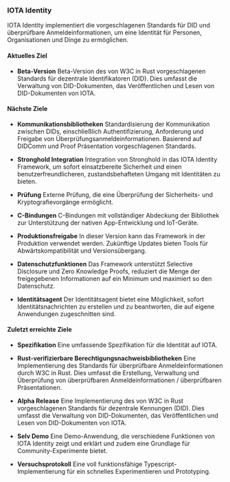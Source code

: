### IOTA Identity
IOTA Identity implementiert die vorgeschlagenen Standards für DID und überprüfbare Anmeldeinformationen, um eine Identität für Personen, Organisationen und Dinge zu ermöglichen.

#### Aktuelles Ziel
- **Beta-Version**
Beta-Version des von W3C in Rust vorgeschlagenen Standards für dezentrale Identifikatoren (DID). Dies umfasst die Verwaltung von DID-Dokumenten, das Veröffentlichen und Lesen von DID-Dokumenten von IOTA.

#### Nächste Ziele
- **Kommunikationsbibliotheken**
Standardisierung der Kommunikation zwischen DIDs, einschließlich Authentifizierung, Anforderung und Freigabe von Überprüfungsanmeldeinformationen. Basierend auf DIDComm und Proof Präsentation vorgeschlagenen Standards.

- **Stronghold Integration**
Integration von Stronghold in das IOTA Identity Framework, um sofort einsatzbereite Sicherheit und einen benutzerfreundlicheren, zustandsbehafteten Umgang mit Identitäten zu bieten.

- **Prüfung**
Externe Prüfung, die eine Überprüfung der Sicherheits- und Kryptografievorgänge ermöglicht.

- **C-Bindungen**
C-Bindungen mit vollständiger Abdeckung der Bibliothek zur Unterstützung der nativen App-Entwicklung und IoT-Geräte.

- **Produktionsfreigabe**
In dieser Version kann das Framework in der Produktion verwendet werden. Zukünftige Updates bieten Tools für Abwärtskompatibilität und Versionsübergang.

- **Datenschutzfunktionen**
Das Framework unterstützt Selective Disclosure und Zero Knowledge Proofs, reduziert die Menge der freigegebenen Informationen auf ein Minimum und maximiert so den Datenschutz.

- **Identitätsagent**
Der Identitätsagent bietet eine Möglichkeit, sofort Identitätsnachrichten zu erstellen und zu beantworten, die auf eigene Anwendungen zugeschnitten sind.


#### Zuletzt erreichte Ziele
- **Spezifikation**
Eine umfassende Spezifikation für die Identität auf IOTA.

- **Rust-verifizierbare Berechtigungsnachweisbibliotheken**
Eine Implementierung des Standards für überprüfbare Anmeldeinformationen durch W3C in Rust. Dies umfasst die Erstellung, Verwaltung und Überprüfung von überprüfbaren Anmeldeinformationen / überprüfbaren Präsentationen.

- **Alpha Release**
Eine Implementierung des von W3C in Rust vorgeschlagenen Standards für dezentrale Kennungen (DID). Dies umfasst die Verwaltung von DID-Dokumenten, das Veröffentlichen und Lesen von DID-Dokumenten von IOTA.

- **Selv Demo**
Eine Demo-Anwendung, die verschiedene Funktionen von IOTA Identity zeigt und erklärt und zudem eine Grundlage für Community-Experimente bietet.

- **Versuchsprotokoll**
Eine voll funktionsfähige Typescript-Implementierung für ein schnelles Experimentieren und Prototyping.
